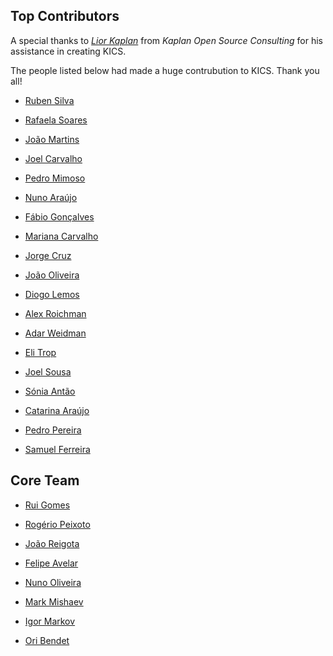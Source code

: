 
## Top Contributors

A special thanks to *[Lior Kaplan](https://github.com/kaplanlior)* from _Kaplan Open Source Consulting_ for his assistance in creating KICS.

The people listed below had made a huge contrubution to KICS. Thank you all!

- [Ruben Silva](https://github.com/Ruben-Silva) 
- [Rafaela Soares](https://github.com/rafaela-soares)
- [João Martins](https://github.com/joaomartinscx)
- [Joel Carvalho](https://github.com/joelcarvalhocheckmarx)
- [Pedro Mimoso](https://github.com/pedro-mimoso)
- [Nuno Araújo](https://github.com/NunoAraujoCX)
- [Fábio Gonçalves](https://github.com/fabioGoncalvesCx)
- [Mariana Carvalho](https://github.com/mcarvalhox)
- [Jorge Cruz](https://github.com/jorge-cruz)
- [João Oliveira](https://github.com/JoaoO1998)
- [Diogo Lemos](https://github.com/diogo-lemos)

- [Alex Roichman]()
- [Adar Weidman](https://github.com/AdarWeidman)
- [Eli Trop](https://github.com/elit-cx)
- [Joel Sousa](https://github.com/joelsou5a)
- [Sónia Antão](https://github.com/soniantao)
- [Catarina Araújo](https://github.com/cataraujo190)
- [Pedro Pereira](https://github.com/pedropereiraaa)
- [Samuel Ferreira](https://github.com/samuel-ferreira)

## Core Team

- [Rui Gomes](https://github.com/ruigomescx)
- [Rogério Peixoto](https://github.com/rogeriopeixotocx)
- [João Reigota](https://github.com/joaoReigota1)
- [Felipe Avelar](https://github.com/felipe-avelar)

- [Nuno Oliveira](https://github.com/nunoocx)
- [Mark Mishaev](https://github.com/markmishaevcx)
- [Igor Markov](https://github.com/IgorMarkov)
- [Ori Bendet](https://github.com/oribendetcx)


